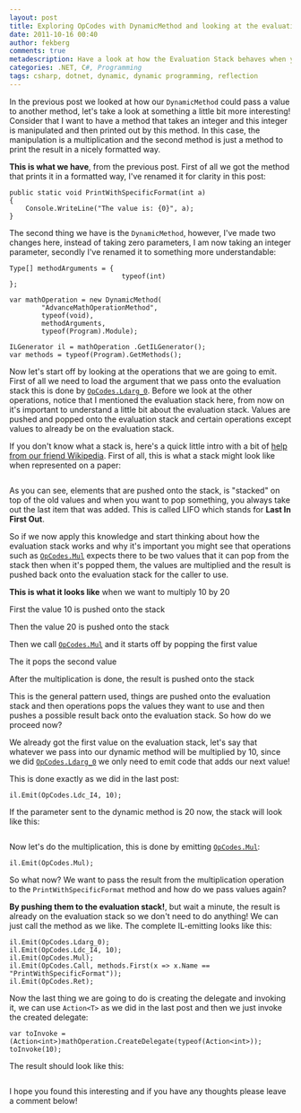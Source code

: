 ```yaml
---
layout: post
title: Exploring OpCodes with DynamicMethod and looking at the evaluation stack
date: 2011-10-16 00:40
author: fekberg
comments: true
metadescription: Have a look at how the Evaluation Stack behaves when you create a DynamicMethod with OpCodes
categories: .NET, C#, Programming
tags: csharp, dotnet, dynamic, dynamic programming, reflection
---
```

In the previous post we looked at how our `DynamicMethod` could pass a value to another method, let's take a look at something a little bit more interesting! Consider that I want to have a method that takes an integer and this integer is manipulated and then printed out by this method. In this case, the manipulation is a multiplication and the second method is just a method to print the result in a nicely formatted way.<!--excerpt-->

<strong>This is what we have</strong>, from the previous post. First of all we got the method that prints it in a formatted way, I've renamed it for clarity in this post:

	public static void PrintWithSpecificFormat(int a)
	{
	    Console.WriteLine("The value is: {0}", a);
	}

The second thing we have is the `DynamicMethod`, however, I've made two changes here, instead of taking zero parameters, I am now taking an integer parameter, secondly I've renamed it to something more understandable:

	Type[] methodArguments = { 
	                            typeof(int)
	};

	var mathOperation = new DynamicMethod(
	        "AdvanceMathOperationMethod",
	        typeof(void),
	        methodArguments,
	        typeof(Program).Module);

	ILGenerator il = mathOperation .GetILGenerator();
	var methods = typeof(Program).GetMethods();

Now let's start off by looking at the operations that we are going to emit. First of all we need to load the argument that we pass onto the evaluation stack this is done by <a href="http://msdn.microsoft.com/en-us/library/system.reflection.emit.opcodes.ldarg_0.aspx">`OpCodes.Ldarg_0`</a>. Before we look at the other operations, notice that I mentioned the evaluation stack here, from now on it's important to understand a little bit about the evaluation stack. Values are pushed and popped onto the evaluation stack and certain operations except values to already be on the evaluation stack.

If you don't know what a stack is, here's a quick little intro with a bit of <a href="http://en.wikipedia.org/wiki/Stack_(abstract_data_type)">help from our friend Wikipedia</a>. First of all, this is what a stack might look like when represented on a paper:

<img src="http://upload.wikimedia.org/wikipedia/commons/thumb/2/29/Data_stack.svg/200px-Data_stack.svg.png" alt="" />

As you can see, elements that are pushed onto the stack, is "stacked" on top of the old values and when you want to pop something, you always take out the last item that was added. This is called LIFO which stands for <strong>Last In First Out</strong>.

So if we now apply this knowledge and start thinking about how the evaluation stack works and why it's important you might see that operations such as <a href="http://msdn.microsoft.com/en-us/library/system.reflection.emit.opcodes.mul(v=vs.80).aspx">`OpCodes.Mul`</a> expects there to be two values that it can pop from the stack then when it's popped them, the values are multiplied and the result is pushed back onto the evaluation stack for the caller to use.

<strong>This is what it looks like</strong> when we want to multiply 10 by 20

First the value 10 is pushed onto the stack
<img src="https://cdn.filipekberg.se/fekberg-blog/exploring-opcodes-with-dynamicmethod-and-looking-at-the-evaluation-stack/1.png" alt="" />

Then the value 20 is pushed onto the stack
<img src="https://cdn.filipekberg.se/fekberg-blog/exploring-opcodes-with-dynamicmethod-and-looking-at-the-evaluation-stack/2.png" alt="" />

Then we call <a href="http://msdn.microsoft.com/en-us/library/system.reflection.emit.opcodes.mul(v=vs.80).aspx">`OpCodes.Mul`</a> and it starts off by popping the first value
<img src="https://cdn.filipekberg.se/fekberg-blog/exploring-opcodes-with-dynamicmethod-and-looking-at-the-evaluation-stack/3.png" alt="" />

The it pops the second value
<img src="https://cdn.filipekberg.se/fekberg-blog/exploring-opcodes-with-dynamicmethod-and-looking-at-the-evaluation-stack/4.png" alt="" />

After the multiplication is done, the result is pushed onto the stack
<img src="https://cdn.filipekberg.se/fekberg-blog/exploring-opcodes-with-dynamicmethod-and-looking-at-the-evaluation-stack/5.png" alt="" />

This is the general pattern used, things are pushed onto the evaluation stack and then operations pops the values they want to use and then pushes a possible result back onto the evaluation stack. So how do we proceed now?

We already got the first value on the evaluation stack, let's say that whatever we pass into our dynamic method will be multiplied by 10, since we did <a href="http://msdn.microsoft.com/en-us/library/system.reflection.emit.opcodes.ldarg_0.aspx">`OpCodes.Ldarg_0`</a> we only need to emit code that adds our next value!

This is done exactly as we did in the last post:
	
	il.Emit(OpCodes.Ldc_I4, 10);

If the parameter sent to the dynamic method is 20 now, the stack will look like this:

<img src="https://cdn.filipekberg.se/fekberg-blog/exploring-opcodes-with-dynamicmethod-and-looking-at-the-evaluation-stack/6.png" alt="" />

Now let's do the multiplication, this is done by emitting <a href="http://msdn.microsoft.com/en-us/library/system.reflection.emit.opcodes.mul(v=vs.80).aspx">`OpCodes.Mul`</a>: 

	il.Emit(OpCodes.Mul);

So what now? We want to pass the result from the multiplication operation to the `PrintWithSpecificFormat` method and how do we pass values again?

<strong>By pushing them to the evaluation stack!</strong>, but wait a minute, the result is already on the evaluation stack so we don't need to do anything! We can just call the method as we like. The complete IL-emitting looks like this:

	il.Emit(OpCodes.Ldarg_0);
	il.Emit(OpCodes.Ldc_I4, 10);
	il.Emit(OpCodes.Mul);
	il.Emit(OpCodes.Call, methods.First(x => x.Name == "PrintWithSpecificFormat"));
	il.Emit(OpCodes.Ret);

Now the last thing we are going to do is creating the delegate and invoking it, we can use `Action<T>` as we did in the last post and then we just invoke the created delegate:

	var toInvoke = (Action<int>)mathOperation.CreateDelegate(typeof(Action<int>));
	toInvoke(10);

The result should look like this:

<img src="https://cdn.filipekberg.se/fekberg-blog/exploring-opcodes-with-dynamicmethod-and-looking-at-the-evaluation-stack/7.png" alt="" />

I hope you found this interesting and if you have any thoughts please leave a comment below!